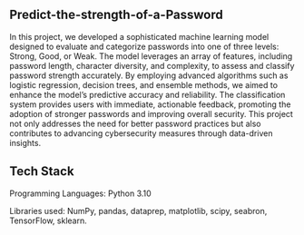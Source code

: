## Predict-the-strength-of-a-Password
  In this project, we developed a sophisticated machine learning model designed to evaluate and categorize passwords into one of three levels: Strong, Good, or Weak. The model leverages an array of features, including password length, character diversity, and complexity, to assess and classify password strength accurately. By employing advanced algorithms such as logistic regression, decision trees, and ensemble methods, we aimed to enhance the model’s predictive accuracy and reliability. The classification system provides users with immediate, actionable feedback, promoting the adoption of stronger passwords and improving overall security. This project not only addresses the need for better password practices but also contributes to advancing cybersecurity measures through data-driven insights.

## Tech Stack

Programming Languages: Python 3.10

Libraries used: NumPy, pandas, dataprep, matplotlib, scipy, seabron, TensorFlow, sklearn.
